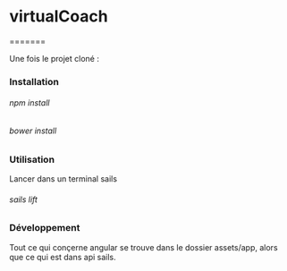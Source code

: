 virtualCoach
============
=======

Une fois le projet cloné :

### Installation

###### npm install
###### bower install

### Utilisation

Lancer dans un terminal sails
###### sails lift

### Développement

Tout ce qui conçerne angular se trouve dans le dossier assets/app, alors que ce qui est dans api sails.

